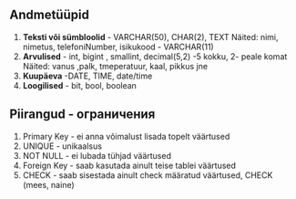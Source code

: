 ## Andmetüüpid
1. **Teksti või sümbloolid** - VARCHAR(50), CHAR(2), TEXT
Näited: nimi, nimetus, telefoniNumber, isikukood - VARCHAR(11)
2. **Arvulised** - int, bigint , smallint, decimal(5,2) -5 kokku, 2- peale komat
Näited: vanus ,palk, tmeperatuur, kaal, pikkus jne
3. **Kuupäeva** -DATE, TIME, date/time
4. **Loogilised** - bit, bool, boolean

## Piirangud - ограничения
1. Primary Key - ei anna võimalust lisada topelt väärtused
2. UNIQUE - unikaalsus
3. NOT NULL - ei lubada tühjad väärtused
4. Foreign Key - saab kasutada ainult teise tablei väärtused
5. CHECK - saab sisestada ainult check määratud väärtused, CHECK (mees, naine)
